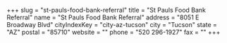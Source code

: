 +++
slug = "st-pauls-food-bank-referral"
title = "St Pauls Food Bank Referral"
name = "St Pauls Food Bank Referral"
address = "8051 E Broadway Blvd"
cityIndexKey = "city-az-tucson"
city = "Tucson"
state = "AZ"
postal = "85710"
website = ""
phone = "520 296-1927"
fax = ""
+++

